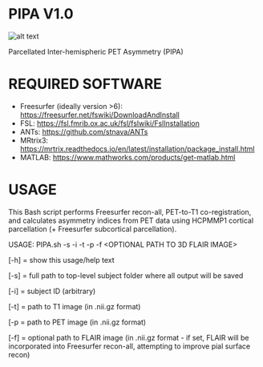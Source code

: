 # PIPA V1.0

![alt text](https://github.com/aaronsighed/PIPA/blob/main/PIPA.jpeg?raw=true)

Parcellated Inter-hemispheric PET Asymmetry (PIPA)

# REQUIRED SOFTWARE
- Freesurfer (ideally version >6): https://freesurfer.net/fswiki/DownloadAndInstall
- FSL: https://fsl.fmrib.ox.ac.uk/fsl/fslwiki/FslInstallation
- ANTs: https://github.com/stnava/ANTs
- MRtrix3: https://mrtrix.readthedocs.io/en/latest/installation/package_install.html
- MATLAB: https://www.mathworks.com/products/get-matlab.html

# USAGE

This Bash script performs Freesurfer recon-all, PET-to-T1 co-registration, and calculates asymmetry indices from PET data using HCPMMP1 cortical parcellation (+ Freesurfer subcortical parcellation). 

USAGE: PIPA.sh -s <PATH TO SUBJECT FOLDER> -i <SUBJECT ID> -t <PATH TO T1 IMAGE> -p <PATH TO PET IMAGE> -f <OPTIONAL PATH TO 3D FLAIR IMAGE>

[-h] = show this usage/help text 

[-s] = full path to top-level subject folder where all output will be saved 

[-i] = subject ID (arbitrary)

[-t] = path to T1 image (in .nii.gz format)

[-p = path to PET image (in .nii.gz format)
  
[-f] = optional path to FLAIR image (in .nii.gz format - if set, FLAIR will be incorporated into Freesurfer recon-all, attempting to improve pial surface recon)
